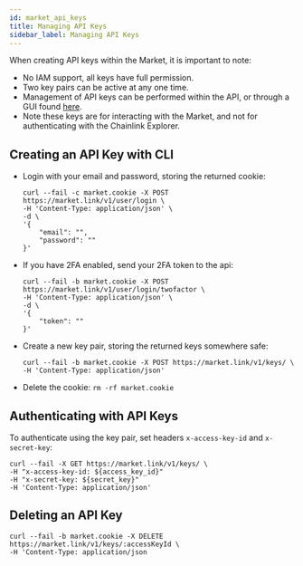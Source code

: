 ```yaml
---
id: market_api_keys
title: Managing API Keys
sidebar_label: Managing API Keys
---
```


When creating API keys within the Market, it is important to note:
- No IAM support, all keys have full permission.
- Two key pairs can be active at any one time.
- Management of API keys can be performed within the API, or through a GUI found [here](https://docs.linkpool.io/docs/market_api_keys).
- Note these keys are for interacting with the Market, and not for authenticating with the Chainlink Explorer.

## Creating an API Key with CLI

- Login with your email and password, storing the returned cookie:
    ```shell script
    curl --fail -c market.cookie -X POST https://market.link/v1/user/login \
    -H 'Content-Type: application/json' \
    -d \
    '{
        "email": "",
        "password": ""
    }'
    ```
- If you have 2FA enabled, send your 2FA token to the api:
    ```shell script
    curl --fail -b market.cookie -X POST https://market.link/v1/user/login/twofactor \
    -H 'Content-Type: application/json' \
    -d \
    '{
        "token": ""
    }'
    ```
- Create a new key pair, storing the returned keys somewhere safe:
    ```shell script
    curl --fail -b market.cookie -X POST https://market.link/v1/keys/ \
    -H 'Content-Type: application/json'
    ```
- Delete the cookie: `rm -rf market.cookie`

## Authenticating with API Keys

To authenticate using the key pair, set headers `x-access-key-id` and `x-secret-key`:
```shell script
curl --fail -X GET https://market.link/v1/keys/ \
-H "x-access-key-id: ${access_key_id}"
-H "x-secret-key: ${secret_key}"
-H 'Content-Type: application/json'
```

## Deleting an API Key

```shell script
curl --fail -b market.cookie -X DELETE https://market.link/v1/keys/:accessKeyId \
-H 'Content-Type: application/json
```
